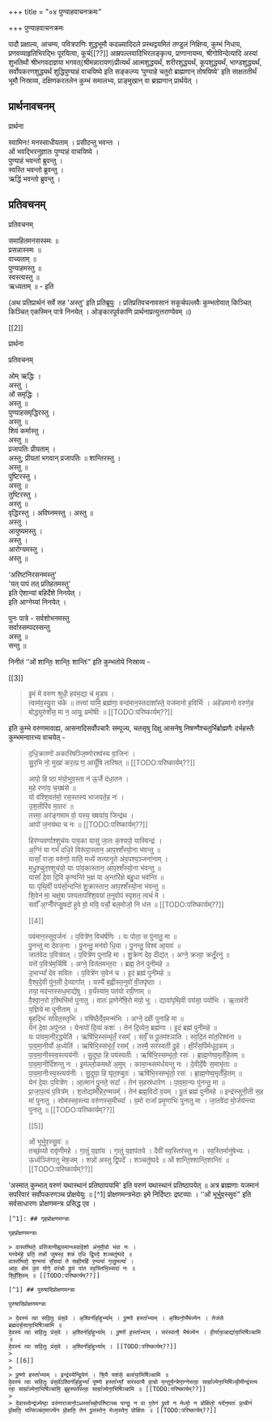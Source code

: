 +++
title = "०४ पुण्याहवाचनक्रमः"

+++
पुण्याहवाचनक्रमः

पादौ प्रक्षाल्य, आचम्य, पवित्रपाणिः शुद्धभूमौ कदळ्यादिदले प्रस्थद्वयमितं तण्डुलं निक्षिप्य, कुम्भं निधाय, प्रणवव्याहृतिभिरद्भिः पूरयित्वा, कूर्च[[??]] आम्रपल्लवादिभिरलङ्कृत्य, प्राणानायम्य, श्रीगोविन्देत्यादि अस्यां शुभतिथौ श्रीभगवदाज्ञया भगवत्(श्रीमन्नारायण)प्रीत्यर्थं आत्मशुद्ध्यर्थं, शरीरशुद्ध्यर्थं, कूपशुद्ध्यर्थं, भाण्डशुद्ध्यर्थं, सर्वोपकरणशुद्ध्यर्थं शुद्धिपुण्याहं वाचयिष्ये इति सङ्कल्प्य ‘पुण्याहे चतुरो ब्राह्मणान् तोषयिष्ये' इति साक्षततीर्थं भूमौ निस्राव्य, दक्षिणकरतलेन कुम्भं समालभ्य, प्राङ्मुखान् वा ब्राह्मणान् प्रार्थयेत् ।

## प्रार्थनावचनम्

प्रार्थना

स्वामिनः! मनस्साधीयताम् ।
प्रसीदन्तु भवन्तः ।  
ओं भवद्भिरनुज्ञातः पुण्याहं वाचयिष्ये ।  
पुण्याहं भवन्तो ब्रुवन्तु ।  
स्वस्ति भवन्तो ब्रुवन्तु ।  
ऋद्धिं भवन्तो ब्रुवन्तु ।

## प्रतिवचनम्

प्रतिवचनम्

समाहितमनसस्स्मः ॥  
प्रसन्नास्स्मः ॥  
वाच्यताम् ॥  
पुण्याहमस्तु ॥  
स्वस्त्यस्तु ॥  
ऋध्यताम् ॥ - इति

(अथ प्रतिप्रार्थनं सर्वे सह 'अस्तु' इति प्रतिब्रूयुः । प्रतिप्रतिवचनावसानं सकूर्चपल्लवैः कुम्भतोयात् किञ्चित् किञ्चित् एकस्मिन् पात्रे निनयेत् । ओङ्कारपूर्वकाणि प्रार्थनाप्रत्युत्तराण्येवम् ॥)

[[2]]

प्रार्थना


प्रतिवचनम्

ओम् ऋद्धिः ।  
अस्तु ।  
ओं समृद्धिः ।  
अस्तु ॥  
पुण्याहसमृद्धिरस्तु ।  
अस्तु ॥  
शिवं कर्मास्तु ।  
अस्तु ॥  
प्रजापतिः प्रीयताम् ।  
अस्तु; प्रीयतां भगवान् प्रजापतिः ॥
शान्तिरस्तु ।  
अस्तु ॥  
पुष्टिरस्तु ।  
अस्तु ॥  
तुष्टिरस्तु ।  
अस्तु ॥  
वृद्धिरस्तु ।
अविघ्नमस्तु ।
अस्तु ॥  
अस्तु ।  
आयुष्यमस्तु ।  
अस्तु ।  
आरोग्यमस्तु ।  
अस्तु ॥

‘अरिष्टनिरसनमस्तु'  
'यत् पापं तत् प्रतिहतमस्तु'  
इति ऐशान्यां बहिर्देशे निनयेत् ।  
इति आग्नेय्यां निनयेत् ।

पुनः पात्रे - सर्वशोभनमस्तु  
सर्वास्सम्पदस्सन्तु  
अस्तु ॥  
सन्तु ॥

निनीतं ‘‘ओं शान्तिः॒ शान्तिः॒ शान्तिः॑” इति कुम्भतोये निस्राव्य -

[[3]]

> इ॒मं मे॑ वरुण श्रुधी॒ हव॑म॒द्या च॑ मृ॒डय ।  
त्वाम॑व॒स्यु॒रा च॑के ॥ तत्त्वा॑ यामि॒ ब्रह्म॑णा॒ वन्द॑मान॒स्तदाशा᳚स्ते॒ यज॑मानो ह॒विर्भिः॑ । 
अहे॑डमानो वरुणे॒ह बोद्ध्युरु॑शँस॒ मा न॒ आयुः॒ प्रमो॑षीः ॥ [[TODO:परिष्कार्यम्??]]

इति कुम्भे वरुणमावाह्य, आसनादिसर्वोपचारैः सम्पूज्य, चतसृषु दिक्षु आसनेषु निषण्णैश्चतुर्भिर्ब्राह्मणैः दर्भहस्तैः कुम्भमन्वारभ्य वाचयेत् -

> द॒धि॒क्राव्णो॑ अकारिषञ्जि॒ष्णोरश्व॑स्य वा॒जिनः॑ ।  
सु॒र॒भि नो॒ मुखा॑ कर॒त्प्र ण॒ आयूँषि तारिषत् ॥ [[TODO:परिष्कार्यम्??]]
>
> आपो॒ हि ष्ठा म॑यो॒भुव॒स्ता न॑ ऊ॒र्जे द॑धा॒तन ।  
म॒हे रणा॑य॒ च॒ख्ष॑से ॥  
यो व॑श्शि॒वत॑मो॒ रस॒स्तस्य॑ भाजयते॒ह नः॑ ।  
उ॒श॒तीरि॑व मा॒तरः॑ ॥  
तस्मा॒ अर॑ङ्गमाम वो॒ यस्य॒ ख्षया॑य॒ जिन्द्र॑थ ।  
आपो॑ ज॒नय॑था च नः ॥ [[TODO:परिष्कार्यम्??]]
>
> हिर॑ण्यवर्णाश्शुच॑यः पाव॒का यासु॑ जा॒तः क॒श्यपो॒ यास्विन्द्रः॑ ।  
अ॒ग्निं या गर्भं दधि॒रे विरू॑पा॒स्तान॒ आप॒श्शँस्यो॒ना भ॑वन्तु ॥  
यासाँ॒ राजा॒ वरु॑णो॒ याति॒ मध्ये॑ सत्यानृ॒ते अ॑व॒पश्य॒ञ्जना॑नाम् ।  
म॒धु॒श्चुत॒श्शुच॑यो॒ याः पा॑व॒कास्तान॒ आप॒श्शँस्यो॒ना भ॑वन्तु ॥  
यासां᳚ दे॒वा दि॒वि कृ॒ण्वन्ति॑ भ॒क्षं या अ॒न्तरि॑क्षे बहु॒धा भव॑न्ति ॥  
याः पृ॑थि॒वीं पय॑सो॒न्दन्ति॑ शु॒क्रास्तान॒ आप॒श्शँस्यो॒ना भ॑वन्तु ॥  
शि॒वेन॑ मा॒ चक्षु॑षा पश्यतापश्शि॒वया॑ त॒नुवोप॑ स्पृशत॒ त्वचं॑ मे ।  
सर्वाँ॑ अ॒ग्नीँर॑प्सु॒षदो॑ हुवे वो॒ मयि॒ वर्चो॒ बल॒मोजो॒ नि ध॑त्त ॥ [[TODO:परिष्कार्यम्??]]
>
> [[4]]
>
> पव॑मान॒स्सुव॒र्जनः॑ । प॒वित्रे॑ण॒ विच॑र्षणिः । यः पोता॒ स पु॑नातु॒ मा ॥  
पु॒नन्तु॑ मा देवज॒नाः । पु॒नन्तु॒ मन॑वो धि॒या । पु॒नन्तु॒ विश्व॑ आ॒यवः॑ ॥  
जात॑वेदः प॒वित्र॑वत् । प॒वित्रे॑ण पुनाहि मा । शु॒क्रेण॑ देव॒ दीद्य॑त् । अग्ने॒ क्रत्वा॒ क्रतूँ॒रनु॑ ॥  
यत्ते॑ प॒वित्र॑म॒र्चिषि॑ । अग्ने॒ वित॑तमन्त॒रा । ब्रह्म॒ तेन॑ पुनीमहे ॥  
उ॒भाभ्यां᳚ देव सवितः । प॒वित्रे॑ण स॒वेन॑ च । इ॒दं ब्रह्म॑ पुनीमहे ॥  
वै॒श्व॒दे॒वी पु॑न॒ती दे॒व्यागा᳚त् । यस्यै॑ ब॒ह्वीस्त॒नुवो॑ वी॒तपृ॑ष्ठाः ।  
तया॒ मद॑न्तस्सध॒माद्ये॑षु । व॒यँस्या॑म॒ पत॑यो रयी॒णाम् ॥  
वै॒श्वा॒न॒रो र॒श्मिभि॑र्मा पुनातु । वातः॑ प्रा॒णेने॑षि॒रो म॑यो॒ भूः । द्यावा॑पृथि॒वी पय॑सा॒ पयो॑भिः । ऋ॒ताव॑री य॒ज्ञिये॑ मा पुनीताम् ॥  
बृ॒हद्भिः॑ सवित॒स्तृभिः॑ । वषि॑ष्ठैर्देव॒मन्म॑भिः । अग्ने॒ दक्षैः᳚ पुनाहि मा ॥  
येन॑ दे॒वा अपु॑नत । येनापो॑ दि॒व्यं कशः॑ । तेन॑ दि॒व्येन॒ ब्रह्म॑णा । इ॒दं ब्रह्म॑ पुनीमहे ॥  
यः पा॑वमा॒नीर॒द्ध्येति॑ । ऋषि॑भि॒स्सम्भृ॑तँ॒ रसम्᳚ । सर्वँ॒ स पू॒तम॑श्ञाति । स्व॒दि॒तं मा॑त॒रिश्व॑ना ॥  
पा॒व॒मा॒नीर्यो अ॒ध्येति॑ । ऋषि॑भि॒स्संभृ॑तँ॒ रसम्᳚ । तस्मै॒ सर॑स्वती दु॒हे । क्षी॒रँस॒र्पिर्मधू॑द॒कम् ॥  
पा॒व॒मा॒नीस्स्व॒स्त्यय॑नीः । सु॒दुघा॒ हि पय॑स्वतीः । ऋषि॑भि॒स्सम्भृ॑तो॒ रसः॑ । ब्रा॒ह्म॒णेष्व॒मृतँ॑हि॒तम् ॥  
पा॒व॒मा॒नीर्दि॑शन्तु नः । इ॒मंल्लो॒कमथो॑ अ॒मुम् । कामा॒न्थ्सम॑र्धयन्तु नः । दे॒वीर्दे॒वैः स॒माभृ॑ताः ॥  
पा॒व॒मा॒नीःस्व॒स्त्यय॑नीः । सु॒दुघा॒ हि घृ॑त॒श्चुतः॑ । ऋषि॑भि॒स्सम्भृ॑तो॒ रसः॑ । ब्रा॒ह्म॒णेष्व॒मृतँ॑हि॒तम् ॥  
येन॑ दे॒वाः प॒वित्रे॑ण । आ॒त्मानं॑ पु॒नते॒ सदा᳚ । तेन॑ स॒हस्र॑धारेण । पा॒व॒मा॒न्यः पु॑नन्तु॒ मा ॥   
प्रा॒जा॒प॒त्यं प॒वित्र᳚म् । श॒तोद्या॑मँहिर॒ण्मयम्᳚ । तेन॑ ब्रह्म॒विदो॑ व॒यम् । पू॒तं ब्रह्म॑ पुनीमहे ॥ 
इन्द्र॑स्सुनी॒ती स॒ह मा॑ पुनातु । सोम॑स्स्व॒स्त्या वरु॑णस्स॒मीच्या᳚ । य॒मो राजा᳚ प्रमृ॒णाभिः॑ पुनातु मा । जा॒तवे॑दा मो॒र्जय॑न्त्या पुनातु ॥ [[TODO:परिष्कार्यम्??]]
>
> [[5]]
>
> ओं भूर्भुव॒स्सु॒वः॑ ॥  
तच्छं॒य्यो रावृ॑णीमहे । गा॒तुं य॒ज्ञा॑य । गा॒तुं य॒ज्ञप॑तये । दैवी᳚ स्व॒स्तिर॑स्तु नः । स्व॒स्तिर्मानु॑षेभ्यः । ऊर्ध्वञ्जि॑गातु भेष॒जम् । शन्नो॑ अस्तु द्वि॒पदे᳚ । शञ्चतु॑ष्पदे ॥ ओं शान्ति॒श्शान्ति॒शान्तिः॑ ॥ [[TODO:परिष्कार्यम्??]]

‘अस्मात् कुम्भात् वरुणं यथास्थानं प्रतिष्ठापयामि' इति वरुणं यथास्थानं प्रतिष्ठापयेत् ॥ अत्र ब्राह्मणाः यजमानं सपरिवारं सर्वोपकरणञ्च प्रोक्षयेयुः ॥ [^1] प्रोक्षणमन्त्रभेदाः इमे निर्दिष्टाः द्रष्टव्याः । ‘‘ओं भूर्भुव॒स्सुवः॑” इति सर्वसाधारणः प्रोक्षणमन्त्रः प्रसिद्ध एव ।

    [^1]: ## गृहप्रोक्षणमन्त्राः
    
    गृहप्रोक्षणमन्त्राः
    
    > वास्तो᳚ष्पते॒ प्रति॑जानीह्य॒स्मान्थ्स्वा॑वे॒शो अ॑न॒मी॒वो भ॑वा नः ।  
    यत्त्वेम॑हे॒ प्रति॒ तन्नो॑ जुषस्व॒ शन्न॑ एधि द्वि॒पदे॒ शञ्चतु॑ष्पदे ॥  
    वास्तो᳚ष्पते॒ श॒ग्मया॑ सँ॒सदा॑ ते सक्षी॒महि॑ र॒ण्वया॑ गा॒तु॒मत्या᳚ ।  
    आवः॒ क्षेम॑ उ॒त योगे॒ वर॑न्नो यू॒यं पा॑त स्व॒स्तिभि॒स्सदा॑ नः ॥  
    शि॒वँ॒शि॒वम् ॥ [[TODO:परिष्कार्यम्??]]

    [^1] ## पुरुषादिप्रोक्षणमन्त्राः
    
    पुरुषादिप्रोक्षणमन्त्राः
    
    > दे॒वस्य॑ त्वा सवि॒तुः प्र॑स॒वे । अ॒श्विनो᳚र्बा॒हुभ्या᳚म् । पू॒ष्णो हस्ता᳚भ्याम् । अ॒श्विनो॒र्भैष॑ज्येन । तेज॑से ब्रह्मवर्च॒साया॒भिषि॑ञ्चामि ॥  
    दे॒वस्य॑ त्वा सवि॒तुः प्र॑स॒वे । अ॒श्विनो᳚र्बा॒हुभ्या᳚म् । पू॒ष्णो॑ ह॒स्ता᳚भ्याम् । सर॑स्वत्यै॒ भैष॑ज्येन । वी॒र्या॑या॒न्नाद्या॑या॒भिषि॑ञ्चामि ॥  
    दे॒वस्य॑ त्वा सवि॒तुः प्र॑स॒वे । अ॒श्विनो᳚र्बा॒हुभ्या᳚म् । [[TODO:परिष्कार्यम्??]]
    >
    > [[6]]
    >
    > पू॒ष्णो हस्ता᳚भ्याम् । इन्द्र॑स्येन्द्रि॒येण॑ । श्रि॒यै यश॑से॒ बला॑या॒भिषि॑ञ्चामि ॥  
    दे॒वस्य॑ त्वा सवि॒तुः प्र॑स॒वे᳚ऽश्विनो᳚र्बा॒हुभ्यां᳚ पूष्णो हस्ता᳚भ्याँ॒ सर॑स्वत्यै वा॒चो य॒न्तुर्य॒न्त्रेणा॒ग्नेस्त्वा॒ साम्रा᳚ज्येना॒भिषि॑ञ्ची॒मीन्द्र॑स्त्य त्वा॒ साम्रा᳚ज्येना॒भिषि॑ञ्चामि॒ बृह॒स्पते᳚स्त्वा॒ साम्रा᳚ज्येना॒भिषि॑ञ्चामि ॥ [[TODO:परिष्कार्यम्??]]
    >
    > दे॒वास्त्वेन्द्र॑ज्येष्ठा॒ वरु॑णराजानो॒ऽधस्ता᳚च्चो॒परि॑ष्टाच्च पान्तु॒ न वा ए॒तेन॑ पू॒तो न मेध्यो॒ न प्रोक्षि॑तो॒ यदे॑न॒मतः॑ प्रा॒चीनं॑ प्रो॒क्षति॒ यत्सिञ्च॑त॒माज्ये॑न प्रो॒क्षति॒ तेन॑ पू॒तस्तेन॒ मेध्य॒स्तेन॒ प्रोक्षि॑तः ॥ [[TODO:परिष्कार्यम्??]]